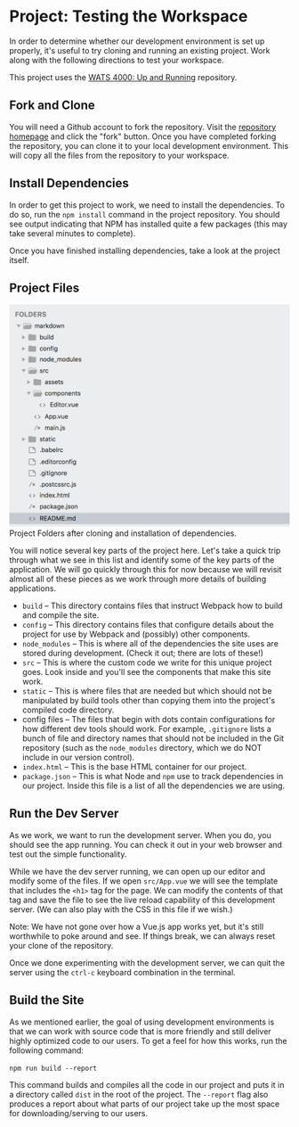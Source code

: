 # Project: Testing the Workspace
In order to determine whether our development environment is set up properly, it's useful to try cloning and running an existing project. Work along with the following directions to test your workspace.

This project uses the [WATS 4000: Up and Running](https://github.com/suwebdev/wats4000-up-and-running) repository.

## Fork and Clone
You will need a Github account to fork the repository. Visit the [repository homepage](https://github.com/suwebdev/wats4000-up-and-running) and click the "fork" button. Once you have completed forking the repository, you can clone it to your local development environment. This will copy all the files from the repository to your workspace.

## Install Dependencies
In order to get this project to work, we need to install the dependencies. To do so, run the `npm install` command in the project repository. You should see output indicating that NPM has installed quite a few packages (this may take several minutes to complete).

Once you have finished installing dependencies, take a look at the project itself.

## Project Files

![Project Folders](/img/project-folders.png)
<br>Project Folders after cloning and installation of dependencies.

You will notice several key parts of the project here. Let's take a quick trip through what we see in this list and identify some of the key parts of the application. We will go quickly through this for now because we will revisit almost all of these pieces as we work through more details of building applications.

* `build` &ndash; This directory contains files that instruct Webpack how to build and compile the site.
* `config` &ndash; This directory contains files that configure details about the project for use by Webpack and (possibly) other components.
* `node_modules` &ndash; This is where all of the dependencies the site uses are stored during development. (Check it out; there are lots of these!)
* `src` &ndash; This is where the custom code we write for this unique project goes. Look inside and you'll see the components that make this site work.
* `static` &ndash; This is where files that are needed but which should not be manipulated by build tools other than copying them into the project's compiled code directory.
* config files &ndash; The files that begin with dots contain configurations for how different dev tools should work. For example, `.gitignore` lists a bunch of file and directory names that should not be included in the Git repository (such as the `node_modules` directory, which we do NOT include in our version control). 
* `index.html` &ndash; This is the base HTML container for our project.
* `package.json` &ndash; This is what Node and `npm` use to track dependencies in our project. Inside this file is a list of all the dependencies we are using.

## Run the Dev Server
As we work, we want to run the development server. When you do, you should see the app running. You can check it out in your web browser and test out the simple functionality.

While we have the dev server running, we can open up our editor and modify some of the files. If we open `src/App.vue` we will see the template that includes the `<h1>` tag for the page. We can modify the contents of that tag and save the file to see the live reload capability of this development server. (We can also play with the CSS in this file if we wish.)

Note: We have not gone over how a Vue.js app works yet, but it's still worthwhile to poke around and see. If things break, we can always reset your clone of the repository.

Once we done experimenting with the development server, we can quit the server using the `ctrl-c` keyboard combination in the terminal.

## Build the Site
As we mentioned earlier, the goal of using development environments is that we can work with source code that is more friendly and still deliver highly optimized code to our users. To get a feel for how this works, run the following command:

`npm run build --report`

This command builds and compiles all the code in our project and puts it in a directory called `dist` in the root of the project. The `--report` flag also produces a report about what parts of our project take up the most space for downloading/serving to our users.


